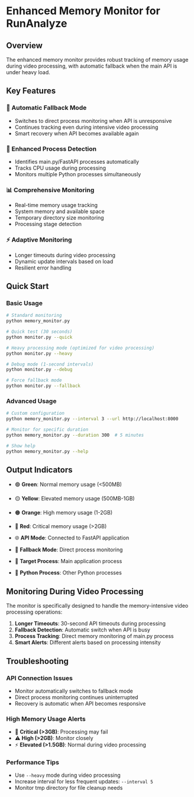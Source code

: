 # Enhanced Memory Monitor for RunAnalyze

## Overview
The enhanced memory monitor provides robust tracking of memory usage during video processing, with automatic fallback when the main API is under heavy load.

## Key Features

### 🔄 Automatic Fallback Mode
- Switches to direct process monitoring when API is unresponsive
- Continues tracking even during intensive video processing
- Smart recovery when API becomes available again

### 🎯 Enhanced Process Detection
- Identifies main.py/FastAPI processes automatically
- Tracks CPU usage during processing
- Monitors multiple Python processes simultaneously

### 📊 Comprehensive Monitoring
- Real-time memory usage tracking
- System memory and available space
- Temporary directory size monitoring
- Processing stage detection

### ⚡ Adaptive Monitoring
- Longer timeouts during video processing
- Dynamic update intervals based on load
- Resilient error handling

## Quick Start

### Basic Usage
```bash
# Standard monitoring
python memory_monitor.py

# Quick test (30 seconds)
python monitor.py --quick

# Heavy processing mode (optimized for video processing)
python monitor.py --heavy

# Debug mode (1-second intervals)
python monitor.py --debug

# Force fallback mode
python monitor.py --fallback
```

### Advanced Usage
```bash
# Custom configuration
python memory_monitor.py --interval 3 --url http://localhost:8000

# Monitor for specific duration
python memory_monitor.py --duration 300  # 5 minutes

# Show help
python memory_monitor.py --help
```

## Output Indicators

- 🟢 **Green**: Normal memory usage (<500MB)
- 🟡 **Yellow**: Elevated memory usage (500MB-1GB)
- 🟠 **Orange**: High memory usage (1-2GB)
- 🔴 **Red**: Critical memory usage (>2GB)

- 🌐 **API Mode**: Connected to FastAPI application
- 🔄 **Fallback Mode**: Direct process monitoring
- 🎯 **Target Process**: Main application process
- 🐍 **Python Process**: Other Python processes

## Monitoring During Video Processing

The monitor is specifically designed to handle the memory-intensive video processing operations:

1. **Longer Timeouts**: 30-second API timeouts during processing
2. **Fallback Detection**: Automatic switch when API is busy
3. **Process Tracking**: Direct memory monitoring of main.py process
4. **Smart Alerts**: Different alerts based on processing intensity

## Troubleshooting

### API Connection Issues
- Monitor automatically switches to fallback mode
- Direct process monitoring continues uninterrupted
- Recovery is automatic when API becomes responsive

### High Memory Usage Alerts
- 🚨 **Critical (>3GB)**: Processing may fail
- ⚠️ **High (>2GB)**: Monitor closely
- ⚡ **Elevated (>1.5GB)**: Normal during video processing

### Performance Tips
- Use `--heavy` mode during video processing
- Increase interval for less frequent updates: `--interval 5`
- Monitor tmp directory for file cleanup needs
